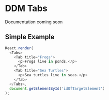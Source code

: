 # DDM Tabs

Documentation coming soon

## Simple Example

```js
React.render(
  <Tabs>
    <Tab title="Frogs">
      <p>Frogs live in ponds.</p>
    </Tab>
    <Tab title="Sea Turtles">
      <p>Sea turtles live in seas.</p>
    </Tab>
  </Tabs>,
  document.getElementById('idOfTargetElement')
);
```

